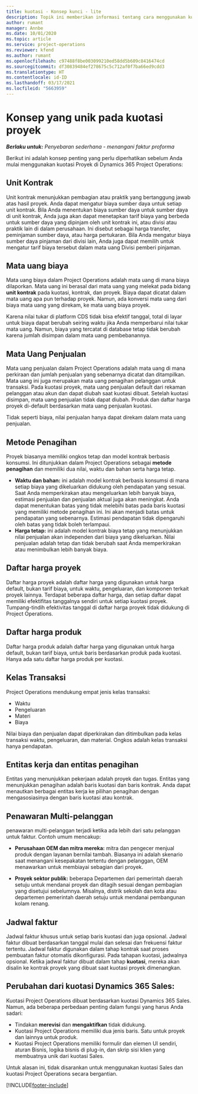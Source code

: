 ```yaml
---
title: kuotasi - Konsep kunci - lite
description: Topik ini memberikan informasi tentang cara menggunakan kuotasi proyek di Project Operations.
author: rumant
manager: Annbe
ms.date: 10/01/2020
ms.topic: article
ms.service: project-operations
ms.reviewer: kfend
ms.author: rumant
ms.openlocfilehash: c97488f8be003099210ed58dd5b609c8416474cd
ms.sourcegitcommit: df30839484ef278675c5c712af0f7ba66ed9cdd3
ms.translationtype: HT
ms.contentlocale: id-ID
ms.lasthandoff: 03/17/2021
ms.locfileid: "5663959"
---
```

# <a name="concepts-unique-to-project-quotes"></a>Konsep yang unik pada kuotasi proyek

_**Berlaku untuk:** Penyebaran sederhana - menangani faktur proforma_


Berikut ini adalah konsep penting yang perlu diperhatikan sebelum Anda mulai menggunakan kuotasi Proyek di Dynamics 365 Project Operations:

## <a name="contracting-unit"></a>Unit Kontrak

Unit kontrak menunjukkan pembagian atau praktik yang bertanggung jawab atas hasil proyek. Anda dapat mengatur biaya sumber daya untuk setiap unit kontrak. Bila Anda menentukan biaya sumber daya untuk sumber daya di unit kontrak, Anda juga akan dapat menetapkan tarif biaya yang berbeda untuk sumber daya yang dipinjam oleh unit kontrak ini, atau divisi atau praktik lain di dalam perusahaan. Ini disebut sebagai harga transfer, peminjaman sumber daya, atau harga pertukaran. Bila Anda mengatur biaya sumber daya pinjaman dari divisi lain, Anda juga dapat memilih untuk mengatur tarif biaya tersebut dalam mata uang Divisi pemberi pinjaman.

## <a name="cost-currency"></a>Mata uang biaya

Mata uang biaya dalam Project Operations adalah mata uang di mana biaya dilaporkan. Mata uang ini berasal dari mata uang yang melekat pada bidang **unit kontrak** pada kuotasi, kontrak, dan proyek. Biaya dapat dicatat dalam mata uang apa pun terhadap proyek. Namun, ada konversi mata uang dari biaya mata uang yang direkam, ke mata uang biaya proyek.

Karena nilai tukar di platform CDS tidak bisa efektif tanggal, total di layar untuk biaya dapat berubah seiring waktu jika Anda memperbarui nilai tukar mata uang. Namun, biaya yang tercatat di database tetap tidak berubah karena jumlah disimpan dalam mata uang pembebanannya.

## <a name="sales-currency"></a>Mata Uang Penjualan

Mata uang penjualan dalam Project Operations adalah mata uang di mana perkiraan dan jumlah penjualan yang sebenarnya dicatat dan ditampilkan. Mata uang ini juga merupakan mata uang penagihan pelanggan untuk transaksi. Pada kuotasi proyek, mata uang penjualan default dari rekaman pelanggan atau akun dan dapat diubah saat kuotasi dibuat. Setelah kuotasi disimpan, mata uang penjualan tidak dapat diubah. Produk dan daftar harga proyek di-default berdasarkan mata uang penjualan kuotasi.

Tidak seperti biaya, nilai penjualan hanya dapat direkam dalam mata uang penjualan.

## <a name="billing-method"></a>Metode Penagihan

Proyek biasanya memiliki ongkos tetap dan model kontrak berbasis konsumsi. Ini ditunjukkan dalam Project Operations sebagai **metode penagihan** dan memiliki dua nilai, waktu dan bahan serta harga tetap.

- **Waktu dan bahan:** ini adalah model kontrak berbasis konsumsi di mana setiap biaya yang dikeluarkan didukung oleh pendapatan yang sesuai. Saat Anda memperkirakan atau mengeluarkan lebih banyak biaya, estimasi penjualan dan penjualan aktual juga akan meningkat. Anda dapat menentukan batas yang tidak melebihi batas pada baris kuotasi yang memiliki metode penagihan ini. Ini akan menjadi batas untuk pendapatan yang sebenarnya. Estimasi pendapatan tidak dipengaruhi oleh batas yang tidak boleh terlampaui.
- **Harga tetap:** ini adalah model kontrak biaya tetap yang menunjukkan nilai penjualan akan independen dari biaya yang dikeluarkan. Nilai penjualan adalah tetap dan tidak berubah saat Anda memperkirakan atau menimbulkan lebih banyak biaya.

## <a name="project-price-lists"></a>Daftar harga proyek

Daftar harga proyek adalah daftar harga yang digunakan untuk harga default, bukan tarif biaya, untuk waktu, pengeluaran, dan komponen terkait proyek lainnya. Terdapat beberapa daftar harga, dan setiap daftar dapat memiliki efektifitas tanggalnya sendiri untuk setiap kuotasi proyek. Tumpang-tindih efektivitas tanggal di daftar harga proyek tidak didukung di Project Operations.

## <a name="product-price-lists"></a>Daftar harga produk

Daftar harga produk adalah daftar harga yang digunakan untuk harga default, bukan tarif biaya, untuk baris berdasarkan produk pada kuotasi. Hanya ada satu daftar harga produk per kuotasi.

## <a name="transaction-classes"></a>Kelas Transaksi

Project Operations mendukung empat jenis kelas transaksi:

- Waktu
- Pengeluaran
- Materi
- Biaya

Nilai biaya dan penjualan dapat diperkirakan dan ditimbulkan pada kelas transaksi waktu, pengeluaran, dan material. Ongkos adalah kelas transaksi hanya pendapatan.

## <a name="work-entities-and-billing-entities"></a>Entitas kerja dan entitas penagihan

Entitas yang menunjukkan pekerjaan adalah proyek dan tugas. Entitas yang menunjukkan penagihan adalah baris kuotasi dan baris kontrak. Anda dapat menautkan berbagai entitas kerja ke pilihan penagihan dengan mengasosiasinya dengan baris kuotasi atau kontrak.

## <a name="multi-customer-deals"></a>Penawaran Multi-pelanggan

penawaran multi-pelanggan terjadi ketika ada lebih dari satu pelanggan untuk faktur. Contoh umum mencakup:

- **Perusahaan OEM dan mitra mereka:** mitra dan pengecer menjual produk dengan layanan bernilai tambah. Biasanya ini adalah skenario saat menangani kesepakatan tertentu dengan pelanggan, OEM menawarkan untuk membiayai sebagian dari proyek. 

- **Proyek sektor publik:** beberapa Departemen dari pemerintah daerah setuju untuk mendanai proyek dan ditagih sesuai dengan pembagian yang disetujui sebelumnya. Misalnya, distrik sekolah dan kota atau departemen pemerintah daerah setuju untuk mendanai pembangunan kolam renang.

## <a name="invoice-schedules"></a>Jadwal faktur

Jadwal faktur khusus untuk setiap baris kuotasi dan juga opsional. Jadwal faktur dibuat berdasarkan tanggal mulai dan selesai dan frekuensi faktur tertentu. Jadwal faktur digunakan dalam tahap kontrak saat proses pembuatan faktur otomatis dikonfigurasi. Pada tahapan kuotasi, jadwalnya opsional. Ketika jadwal faktur dibuat dalam tahap **kuotasi**, mereka akan disalin ke kontrak proyek yang dibuat saat kuotasi proyek dimenangkan.

## <a name="changes-from-dynamics-365-sales-quote"></a>Perubahan dari kuotasi Dynamics 365 Sales:

Kuotasi Project Operations dibuat berdasarkan kuotasi Dynamics 365 Sales. Namun, ada beberapa perbedaan penting dalam fungsi yang harus Anda sadari:

- Tindakan **merevisi** dan **mengaktifkan** tidak didukung.
- Kuotasi Project Operations memiliki dua jenis baris. Satu untuk proyek dan lainnya untuk produk.
- Kuotasi Project Operations memiliki formulir dan elemen UI sendiri, aturan Bisnis, logika bisnis di plug-in, dan skrip sisi klien yang membuatnya unik dari kuotasi Sales.

Untuk alasan ini, tidak disarankan untuk menggunakan kuotasi Sales dan kuotasi Project Operations secara bergantian.


[!INCLUDE[footer-include](../../includes/footer-banner.md)]
